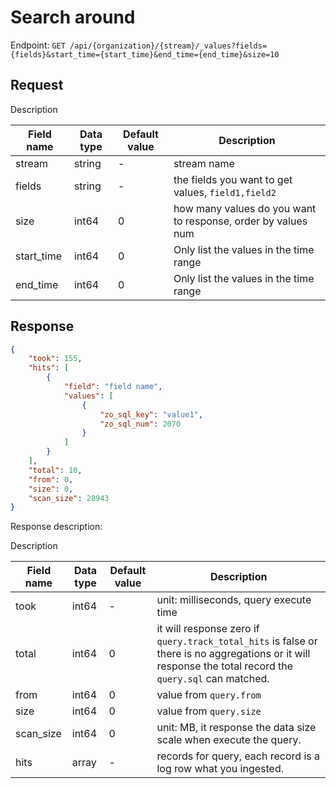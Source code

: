 # Search around

Endpoint: `GET /api/{organization}/{stream}/_values?fields={fields}&start_time={start_time}&end_time={end_time}&size=10`

## Request

Description

| Field name | Data type | Default value | Description |
|------------|-----------|---------------|-------------|
| stream     | string    | -             | stream name |
| fields     | string    | -             | the fields you want to get values, `field1,field2` |
| size       | int64     | 0             | how many values do you want to response, order by values num |
| start_time | int64     | 0             | Only list the values in the time range |
| end_time   | int64     | 0             | Only list the values in the time range |

## Response

```json
{
	"took": 155,
	"hits": [
		{
			"field": "field name",
			"values": [
				{
                    "zo_sql_key": "value1",
                    "zo_sql_num": 2070
                }
			]
		}
	],
	"total": 10,
	"from": 0,
	"size": 0,
	"scan_size": 28943
}
```

Response description:

Description

| Field name | Data type | Default value | Description |
|------------|-----------|---------------|-------------|
| took       | int64     | -             | unit: milliseconds, query execute time |
| total      | int64     | 0             | it will response zero if `query.track_total_hits` is false or there is no aggregations or it will response the total record the `query.sql` can matched. |
| from       | int64     | 0             | value from `query.from` |
| size       | int64     | 0             | value from `query.size` |
| scan_size  | int64     | 0             | unit: MB, it response the data size scale when execute the query. |
| hits       | array     | -             | records for query, each record is a log row what you ingested. |
